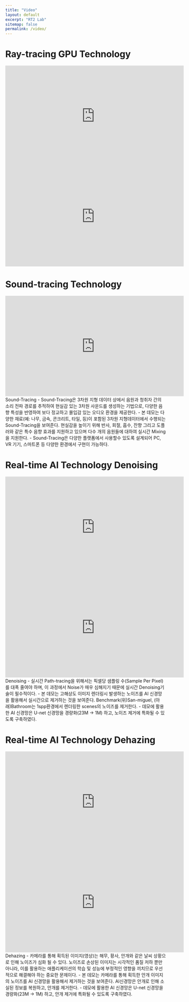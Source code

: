 ```yaml
---
title: "Video"
layout: default
excerpt: "RT2 Lab"
sitemap: false
permalink: /video/
---
```


# Ray-tracing GPU Technology

<iframe width="560" height="315" src="https://www.youtube.com/embed/h_AQ77AicD4?si=_XTByVeXvjnwCfl6" title="YouTube video player" frameborder="0" allow="accelerometer; autoplay; clipboard-write; encrypted-media; gyroscope; picture-in-picture; web-share" referrerpolicy="strict-origin-when-cross-origin" allowfullscreen></iframe>

<iframe width="560" height="315" src="https://www.youtube.com/embed/GpM-S8eVCNs" title="YouTube video player" frameborder="0" allow="accelerometer; autoplay; clipboard-write; encrypted-media; gyroscope; picture-in-picture" allowfullscreen></iframe>

# Sound-tracing Technology

<iframe width="560" height="315" src="https://www.youtube.com/embed/AOFmVFOSHE8?si=lrmkR3B9mwxGdT-z" title="YouTube video player" frameborder="0" allow="accelerometer; autoplay; clipboard-write; encrypted-media; gyroscope; picture-in-picture; web-share" referrerpolicy="strict-origin-when-cross-origin" allowfullscreen></iframe>
Sound-Tracing
- Sound-Tracing은 3차원 지형 데이터 상에서 음원과 청취자 간의 소리 전파 경로를 추적하여 현실감 있는 3차원 사운드를 생성하는 기법으로, 다양한 음향 특성을 반영하여 보다 정교하고 몰입감 있는 오디오 환경을 제공한다.
- 본 데모는 다양한 재료(예: 나무, 금속, 콘크리트, 타일, 등)이 포함된 3차원 지형데이터에서 수행되는 Sound-Tracing을 보여준다. 현실감을 높이기 위해 반사, 회절, 흡수, 잔향 그리고 도플러와 같은 특수 음향 효과를 지원하고 있으며 다수 개의 음원들에 대하여 실시간 Mixing을 지원한다.
- Sound-Tracing은 다양한 플랫폼에서 사용할수 있도록 설계되어 PC, VR 기기, 스마트폰 등 다양한 환경에서 구현이 가능하다.

# Real-time AI Technology Denoising

<iframe width="560" height="315" src="https://www.youtube.com/embed/ItnCp5CjGwo?si=QWgWsiSQwqMLiqR-" title="YouTube video player" frameborder="0" allow="accelerometer; autoplay; clipboard-write; encrypted-media; gyroscope; picture-in-picture; web-share" referrerpolicy="strict-origin-when-cross-origin" allowfullscreen></iframe>

<iframe width="560" height="315" src="https://www.youtube.com/embed/RxHUl1sTF5Y?si=v7vM5rYE2flf1Vml" title="YouTube video player" frameborder="0" allow="accelerometer; autoplay; clipboard-write; encrypted-media; gyroscope; picture-in-picture; web-share" referrerpolicy="strict-origin-when-cross-origin" allowfullscreen></iframe>
Denoising
- 실시간 Path-tracing을 위해서는 픽셀당 샘플링 수(Sample Per Pixel)를 대폭 줄여야 하며, 이 과정에서 Noise가 매우 심해지기 때문에 실시간 Denoising기술이 필수적이다.
- 본 데모는 고해상도 이미지 렌더링시 발생하는 노이즈를 AI 신경망을 활용해서 실시간으로 제거하는 것을 보여준다. Benchmark(위)San-miguel, (아래)Bathroom는 1spp환경에서 렌더링한 scenes의 노이즈를 제거한다.
- 데모에 활용한 AI 신경망은 U-net 신경망을 경량화(23M -> 1M) 하고, 노이즈 제거에 특화될 수 있도록 구축하였다.

# Real-time AI Technology Dehazing

<iframe width="560" height="315" src="https://www.youtube.com/embed/xxd2XIxQL4Y?si=BAdHCckw_ueC21YF" title="YouTube video player" frameborder="0" allow="accelerometer; autoplay; clipboard-write; encrypted-media; gyroscope; picture-in-picture; web-share" referrerpolicy="strict-origin-when-cross-origin" allowfullscreen></iframe>


<iframe width="560" height="315" src="https://www.youtube.com/embed/Yv-fr1wOTtg?si=4BpJ291ouhx-5yhC" title="YouTube video player" frameborder="0" allow="accelerometer; autoplay; clipboard-write; encrypted-media; gyroscope; picture-in-picture; web-share" referrerpolicy="strict-origin-when-cross-origin" allowfullscreen></iframe>
Dehazing
- 카메라를 통해 획득된 이미지(영상)는 해무, 황사, 안개와 같은 날씨 상황으로 인해 노이즈가 심화 될 수 있다. 노이즈로 손상된 이미지는 시각적인 품질 저하 뿐만 아니라, 이를 활용하는 애플리케이션의 학습 및 성능에 부정적인 영향을 끼치므로 우선적으로 해결해야 하는 중요한 문제이다.
- 본 데모는 카메라를 통해 획득한 안개 이미지의 노이즈를 AI 신경망을 활용해서 제거하는 것을 보여준다. AI신경망은 안개로 인해 소실된 정보를 복원하고, 안개를 제거한다.
- 데모에 활용한 AI 신경망은 U-net 신경망을 경량화(23M -> 1M) 하고, 안개 제거에 특화될 수 있도록 구축하였다.
